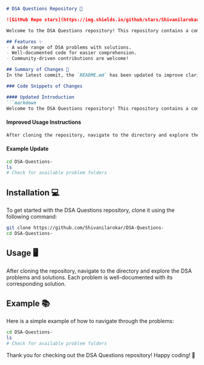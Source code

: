 ```markdown
# DSA Questions Repository 🚀

![GitHub Repo stars](https://img.shields.io/github/stars/Shivanilarokar/DSA-Questions-) ![GitHub forks](https://img.shields.io/github/forks/Shivanilarokar/DSA-Questions-) ![GitHub issues](https://img.shields.io/github/issues/Shivanilarokar/DSA-Questions-)

Welcome to the DSA Questions repository! This repository contains a comprehensive collection of Data Structures and Algorithms (DSA) problems, along with clear and structured solutions. It aims to help developers enhance their problem-solving skills and encourage community contributions.

## Features ✨
- A wide range of DSA problems with solutions.
- Well-documented code for easier comprehension.
- Community-driven contributions are welcome!

## Summary of Changes 📝
In the latest commit, the `README.md` has been updated to improve clarity and enhance the user experience. Here are the key changes made:

### Code Snippets of Changes

#### Updated Introduction
```markdown
Welcome to the DSA Questions repository! This repository contains a comprehensive collection of Data Structures and Algorithms (DSA) problems, along with clear and structured solutions. It aims to help developers enhance their problem-solving skills and encourage community contributions.
```

#### Improved Usage Instructions
```markdown
After cloning the repository, navigate to the directory and explore the DSA problems and solutions. Each problem is well-documented with its corresponding solution.
```

#### Example Update
```bash
cd DSA-Questions-
ls
# Check for available problem folders
```

## Installation 💻
To get started with the DSA Questions repository, clone it using the following command:

```bash
git clone https://github.com/Shivanilarokar/DSA-Questions-
cd DSA-Questions-
```

## Usage 🖥️
After cloning the repository, navigate to the directory and explore the DSA problems and solutions. Each problem is well-documented with its corresponding solution.

## Example 📚
Here is a simple example of how to navigate through the problems:

```bash
cd DSA-Questions-
ls
# Check for available problem folders
```

Thank you for checking out the DSA Questions repository! Happy coding! 🎉
```